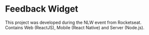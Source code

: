 # Feedback Widget

This project was developed during the NLW event from Rocketseat.
Contains Web (ReactJS), Mobile (React Native) and Server (Node.js).
